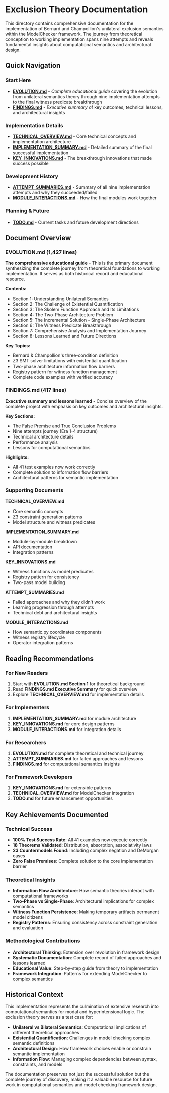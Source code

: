 # Exclusion Theory Documentation

This directory contains comprehensive documentation for the implementation of Bernard and Champollion's unilateral exclusion semantics within the ModelChecker framework. The journey from theoretical conception to working implementation spans nine attempts and reveals fundamental insights about computational semantics and architectural design.

## Quick Navigation

### **Start Here**
- **[EVOLUTION.md](EVOLUTION.md)** - *Complete educational guide* covering the evolution from unilateral semantics theory through nine implementation attempts to the final witness predicate breakthrough
- **[FINDINGS.md](FINDINGS.md)** - *Executive summary* of key outcomes, technical lessons, and architectural insights

### **Implementation Details**
- **[TECHNICAL_OVERVIEW.md](TECHNICAL_OVERVIEW.md)** - Core technical concepts and implementation architecture
- **[IMPLEMENTATION_SUMMARY.md](IMPLEMENTATION_SUMMARY.md)** - Detailed summary of the final successful implementation
- **[KEY_INNOVATIONS.md](KEY_INNOVATIONS.md)** - The breakthrough innovations that made success possible

### **Development History**
- **[ATTEMPT_SUMMARIES.md](ATTEMPT_SUMMARIES.md)** - Summary of all nine implementation attempts and why they succeeded/failed
- **[MODULE_INTERACTIONS.md](MODULE_INTERACTIONS.md)** - How the final modules work together

### **Planning & Future**
- **[TODO.md](TODO.md)** - Current tasks and future development directions

## Document Overview

### EVOLUTION.md (1,427 lines)
**The comprehensive educational guide** - This is the primary document synthesizing the complete journey from theoretical foundations to working implementation. It serves as both historical record and educational resource.

**Contents:**
- Section 1: Understanding Unilateral Semantics
- Section 2: The Challenge of Existential Quantification
- Section 3: The Skolem Function Approach and Its Limitations
- Section 4: The Two-Phase Architecture Problem
- Section 5: The Incremental Solution - Single-Phase Architecture
- Section 6: The Witness Predicate Breakthrough
- Section 7: Comprehensive Analysis and Implementation Journey
- Section 8: Lessons Learned and Future Directions

**Key Topics:**
- Bernard & Champollion's three-condition definition
- Z3 SMT solver limitations with existential quantification
- Two-phase architecture information flow barriers
- Registry pattern for witness function management
- Complete code examples with verified accuracy

### FINDINGS.md (417 lines)
**Executive summary and lessons learned** - Concise overview of the complete project with emphasis on key outcomes and architectural insights.

**Key Sections:**
- The False Premise and True Conclusion Problems
- Nine attempts journey (Era 1-4 structure)
- Technical architecture details
- Performance analysis
- Lessons for computational semantics

**Highlights:**
- All 41 test examples now work correctly
- Complete solution to information flow barriers
- Architectural patterns for semantic implementation

### Supporting Documents

**TECHNICAL_OVERVIEW.md**
- Core semantic concepts
- Z3 constraint generation patterns
- Model structure and witness predicates

**IMPLEMENTATION_SUMMARY.md**
- Module-by-module breakdown
- API documentation
- Integration patterns

**KEY_INNOVATIONS.md**
- Witness functions as model predicates
- Registry pattern for consistency
- Two-pass model building

**ATTEMPT_SUMMARIES.md**
- Failed approaches and why they didn't work
- Learning progression through attempts
- Technical debt and architectural insights

**MODULE_INTERACTIONS.md**
- How semantic.py coordinates components
- Witness registry lifecycle
- Operator integration patterns

## Reading Recommendations

### For New Readers
1. Start with **EVOLUTION.md Section 1** for theoretical background
2. Read **FINDINGS.md Executive Summary** for quick overview
3. Explore **TECHNICAL_OVERVIEW.md** for implementation details

### For Implementers
1. **IMPLEMENTATION_SUMMARY.md** for module architecture
2. **KEY_INNOVATIONS.md** for core design patterns
3. **MODULE_INTERACTIONS.md** for integration details

### For Researchers
1. **EVOLUTION.md** for complete theoretical and technical journey
2. **ATTEMPT_SUMMARIES.md** for failed approaches and lessons
3. **FINDINGS.md** for computational semantics insights

### For Framework Developers
1. **KEY_INNOVATIONS.md** for extensible patterns
2. **TECHNICAL_OVERVIEW.md** for ModelChecker integration
3. **TODO.md** for future enhancement opportunities

## Key Achievements Documented

### Technical Success
- **100% Test Success Rate**: All 41 examples now execute correctly
- **18 Theorems Validated**: Distribution, absorption, associativity laws
- **23 Countermodels Found**: Including complex negation and DeMorgan cases
- **Zero False Premises**: Complete solution to the core implementation barrier

### Theoretical Insights
- **Information Flow Architecture**: How semantic theories interact with computational frameworks
- **Two-Phase vs Single-Phase**: Architectural implications for complex semantics
- **Witness Function Persistence**: Making temporary artifacts permanent model citizens
- **Registry Patterns**: Ensuring consistency across constraint generation and evaluation

### Methodological Contributions
- **Architectural Thinking**: Extension over revolution in framework design
- **Systematic Documentation**: Complete record of failed approaches and lessons learned
- **Educational Value**: Step-by-step guide from theory to implementation
- **Framework Integration**: Patterns for extending ModelChecker to complex semantics

## Historical Context

This implementation represents the culmination of extensive research into computational semantics for modal and hyperintensional logic. The exclusion theory serves as a test case for:

- **Unilateral vs Bilateral Semantics**: Computational implications of different theoretical approaches
- **Existential Quantification**: Challenges in model checking complex semantic definitions
- **Architectural Design**: How framework choices enable or constrain semantic implementation
- **Information Flow**: Managing complex dependencies between syntax, constraints, and models

The documentation preserves not just the successful solution but the complete journey of discovery, making it a valuable resource for future work in computational semantics and model checking framework design.